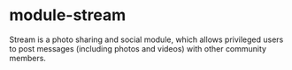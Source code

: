 # module-stream
Stream is a photo sharing and social module, which allows privileged users to post messages (including photos and videos) with other community members.
